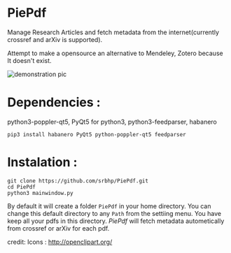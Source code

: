# PiePdf
Manage Research Articles  and fetch metadata from the internet(currently crossref and arXiv is supported). 

Attempt to  make a opensource an alternative to Mendeley, Zotero because It doesn't exist.

![demonstration pic](https://github.com/srbhp/PiePdf/raw/master/Screenshot.png)
# Dependencies : 
python3-poppler-qt5, PyQt5 for python3, python3-feedparser, habanero

`pip3 install habanero PyQt5 python-poppler-qt5 feedparser`

# Instalation :
```
git clone https://github.com/srbhp/PiePdf.git
cd PiePdf
python3 mainwindow.py
```
By default it will create a folder `PiePdf`
 in your home directory. You can change this default directory to any `Path` from the settiing menu.
 You have keep all your pdfs in this directory. *PiePdf* will fetch metadata autometically 
 from crossref or arXiv for each pdf.



credit: Icons : http://openclipart.org/

